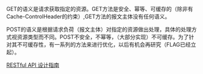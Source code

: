 <!--
 * @Author: your name
 * @Date: 2020-03-11 09:34:04
 * @LastEditTime: 2020-03-11 10:15:34
 * @LastEditors: Please set LastEditors
 * @Description: In User Settings Edit
 * @FilePath: \RW 笔记\http\get和post\get和post.md
 -->
GET的语义是请求获取指定的资源。GET方法是安全、幂等、可缓存的（除非有 Cache-ControlHeader的约束）,GET方法的报文主体没有任何语义。

POST的语义是根据请求负荷（报文主体）对指定的资源做出处理，具体的处理方式视资源类型而不同。POST不安全，不幂等，（大部分实现）不可缓存。为了针对其不可缓存性，有一系列的方法来进行优化，以后有机会再研究（FLAG已经立起）。


[RESTful API 设计指南](http://www.ruanyifeng.com/blog/2014/05/restful_api.html)